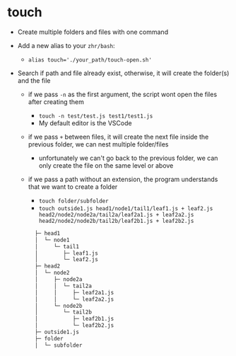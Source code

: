 # touch

- Create multiple folders and files with one command

- Add a new alias to your `zhr/bash`:

  - `alias touch='./your_path/touch-open.sh'`

- Search if path and file already exist, otherwise, it will create the folder(s) and the file

  - if we pass `-n` as the first argument, the script wont open the files after creating them
    - `touch -n test/test.js test1/test1.js`
    - My default editor is the VSCode
  - if we pass `+` between files, it will create the next file inside the previous folder, we can nest multiple folder/files
    - unfortunately we can't go back to the previous folder, we can only create the file on the same level or above
  - if we pass a path without an extension, the program understands that we want to create a folder

    - `touch folder/subfolder`
    - `touch outside1.js head1/node1/tail1/leaf1.js + leaf2.js head2/node2/node2a/tail2a/leaf2a1.js + leaf2a2.js head2/node2/node2b/tail2b/leaf2b1.js + leaf2b2.js`

    ```Bash
      ├─ head1
      │  └─ node1
      │     └─ tail1
      │        ├─ leaf1.js
      │        └─ leaf2.js
      ├─ head2
      │  └─ node2
      │     ├─ node2a
      │     │  └─ tail2a
      │     │     ├─ leaf2a1.js
      │     │     └─ leaf2a2.js
      │     └─ node2b
      │        └─ tail2b
      │           ├─ leaf2b1.js
      │           └─ leaf2b2.js
      ├─ outside1.js
      ├─ folder
      │  └─ subfolder
    ```
